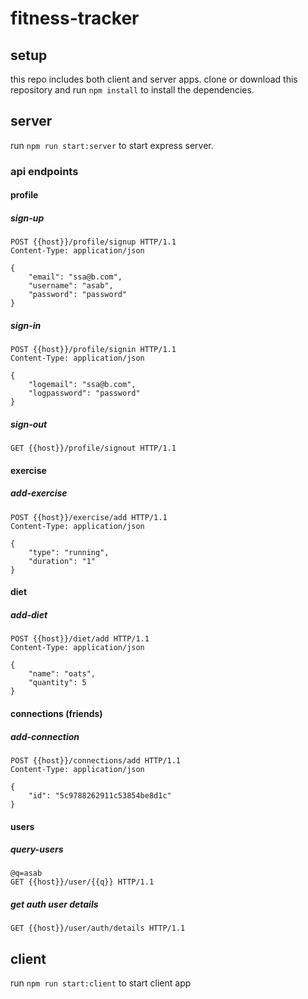 # fitness-tracker

## setup

this repo includes both client and server apps. clone or download this repository and run `npm install` to install the dependencies.

## server

run `npm run start:server` to start express server.

### api endpoints

#### profile

##### sign-up

```http
POST {{host}}/profile/signup HTTP/1.1
Content-Type: application/json

{
    "email": "ssa@b.com",
    "username": "asab",
    "password": "password"
}
```

##### sign-in

```http
POST {{host}}/profile/signin HTTP/1.1
Content-Type: application/json

{
    "logemail": "ssa@b.com",
    "logpassword": "password"
}
```

##### sign-out

```http
GET {{host}}/profile/signout HTTP/1.1
```

#### exercise

##### add-exercise

```http
POST {{host}}/exercise/add HTTP/1.1
Content-Type: application/json

{
    "type": "running",
    "duration": "1"
}
```

#### diet

##### add-diet

```http
POST {{host}}/diet/add HTTP/1.1
Content-Type: application/json

{
    "name": "oats",
    "quantity": 5
}
```

#### connections (friends)

##### add-connection

```http
POST {{host}}/connections/add HTTP/1.1
Content-Type: application/json

{
    "id": "5c9788262911c53854be8d1c"
}
```

#### users

##### query-users

```http
@q=asab
GET {{host}}/user/{{q}} HTTP/1.1
```

##### get auth user details

```http
GET {{host}}/user/auth/details HTTP/1.1
```

## client

run `npm run start:client` to start client app
